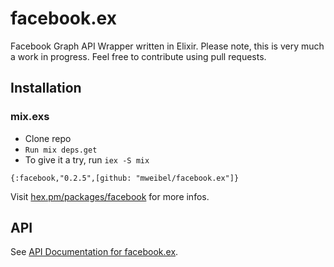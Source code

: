 # facebook.ex

Facebook Graph API Wrapper written in Elixir.
Please note, this is very much a work in progress. Feel free to contribute using pull requests.

## Installation

### mix.exs

* Clone repo
* `Run mix deps.get`
* To give it a try, run `iex -S mix`

```
{:facebook,"0.2.5",[github: "mweibel/facebook.ex"]}
```

Visit [hex.pm/packages/facebook](https://hex.pm/packages/facebook) for more infos.

## API

See [API Documentation for facebook.ex](http://hexdocs.pm/facebook/).

